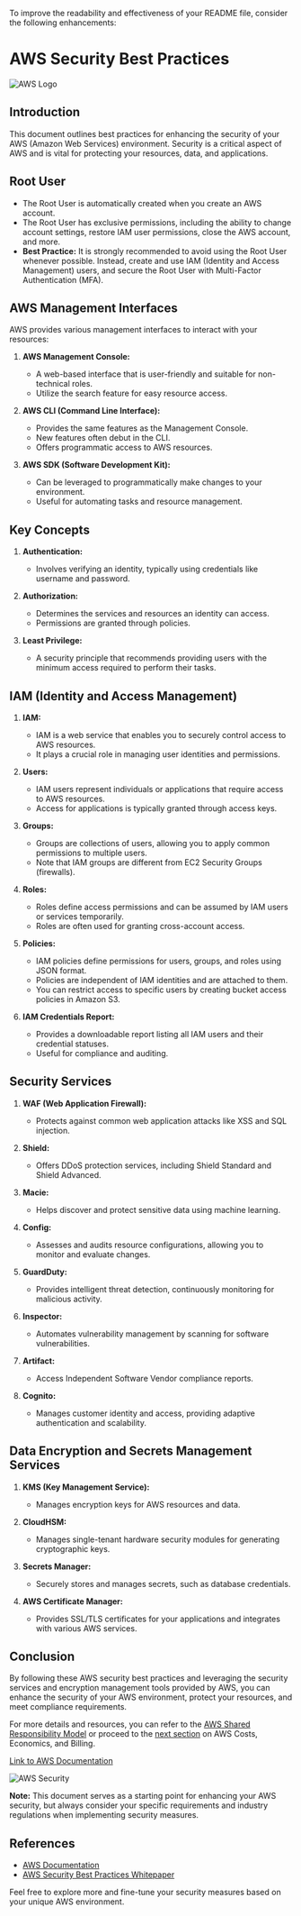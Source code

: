 To improve the readability and effectiveness of your README file, consider the following enhancements:

# AWS Security Best Practices

![AWS Logo](link_to_aws_logo.png)

## Introduction

This document outlines best practices for enhancing the security of your AWS (Amazon Web Services) environment. Security is a critical aspect of AWS and is vital for protecting your resources, data, and applications.

## Root User

- The Root User is automatically created when you create an AWS account.
- The Root User has exclusive permissions, including the ability to change account settings, restore IAM user permissions, close the AWS account, and more.
- **Best Practice:** It is strongly recommended to avoid using the Root User whenever possible. Instead, create and use IAM (Identity and Access Management) users, and secure the Root User with Multi-Factor Authentication (MFA).

## AWS Management Interfaces

AWS provides various management interfaces to interact with your resources:

1. **AWS Management Console:**
   - A web-based interface that is user-friendly and suitable for non-technical roles.
   - Utilize the search feature for easy resource access.

2. **AWS CLI (Command Line Interface):**
   - Provides the same features as the Management Console.
   - New features often debut in the CLI.
   - Offers programmatic access to AWS resources.

3. **AWS SDK (Software Development Kit):**
   - Can be leveraged to programmatically make changes to your environment.
   - Useful for automating tasks and resource management.

## Key Concepts

1. **Authentication:**
   - Involves verifying an identity, typically using credentials like username and password.

2. **Authorization:**
   - Determines the services and resources an identity can access.
   - Permissions are granted through policies.

3. **Least Privilege:**
   - A security principle that recommends providing users with the minimum access required to perform their tasks.

## IAM (Identity and Access Management)

1. **IAM:**
   - IAM is a web service that enables you to securely control access to AWS resources.
   - It plays a crucial role in managing user identities and permissions.

2. **Users:**
   - IAM users represent individuals or applications that require access to AWS resources.
   - Access for applications is typically granted through access keys.

3. **Groups:**
   - Groups are collections of users, allowing you to apply common permissions to multiple users.
   - Note that IAM groups are different from EC2 Security Groups (firewalls).

4. **Roles:**
   - Roles define access permissions and can be assumed by IAM users or services temporarily.
   - Roles are often used for granting cross-account access.

5. **Policies:**
   - IAM policies define permissions for users, groups, and roles using JSON format.
   - Policies are independent of IAM identities and are attached to them.
   - You can restrict access to specific users by creating bucket access policies in Amazon S3.

6. **IAM Credentials Report:**
   - Provides a downloadable report listing all IAM users and their credential statuses.
   - Useful for compliance and auditing.

## Security Services

1. **WAF (Web Application Firewall):**
   - Protects against common web application attacks like XSS and SQL injection.

2. **Shield:**
   - Offers DDoS protection services, including Shield Standard and Shield Advanced.

3. **Macie:**
   - Helps discover and protect sensitive data using machine learning.

4. **Config:**
   - Assesses and audits resource configurations, allowing you to monitor and evaluate changes.

5. **GuardDuty:**
   - Provides intelligent threat detection, continuously monitoring for malicious activity.

6. **Inspector:**
   - Automates vulnerability management by scanning for software vulnerabilities.

7. **Artifact:**
   - Access Independent Software Vendor compliance reports.

8. **Cognito:**
   - Manages customer identity and access, providing adaptive authentication and scalability.

## Data Encryption and Secrets Management Services

1. **KMS (Key Management Service):**
   - Manages encryption keys for AWS resources and data.

2. **CloudHSM:**
   - Manages single-tenant hardware security modules for generating cryptographic keys.

3. **Secrets Manager:**
   - Securely stores and manages secrets, such as database credentials.

4. **AWS Certificate Manager:**
   - Provides SSL/TLS certificates for your applications and integrates with various AWS services.

## Conclusion

By following these AWS security best practices and leveraging the security services and encryption management tools provided by AWS, you can enhance the security of your AWS environment, protect your resources, and meet compliance requirements.

For more details and resources, you can refer to the [AWS Shared Responsibility Model](link_to_shared_responsibility_model.md) or proceed to the [next section](link_to_next_section.md) on AWS Costs, Economics, and Billing.

[Link to AWS Documentation](https://docs.aws.amazon.com/aws-technical-content/latest/aws-best-practices/readme.html)

![AWS Security](link_to_security_image.png)

**Note:** This document serves as a starting point for enhancing your AWS security, but always consider your specific requirements and industry regulations when implementing security measures.

## References

- [AWS Documentation](https://docs.aws.amazon.com/)
- [AWS Security Best Practices Whitepaper](https://d1.awsstatic.com/whitepapers/Security/AWS_Security_Best_Practices.pdf)

Feel free to explore more and fine-tune your security measures based on your unique AWS environment.